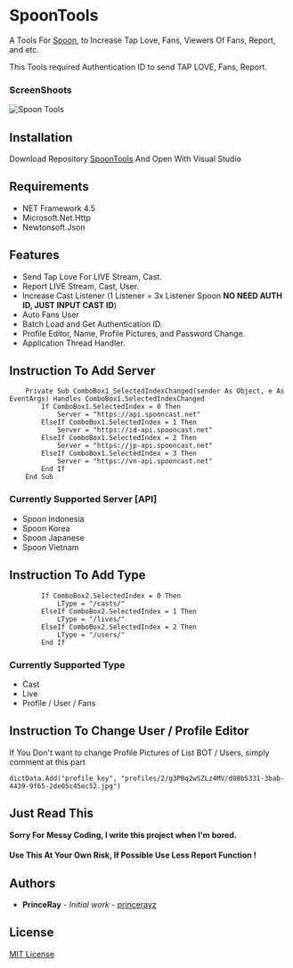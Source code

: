 # SpoonTools

A Tools For [Spoon](https://spooncast.net), to Increase Tap Love, Fans, Viewers Of Fans, Report, and etc.

This Tools required Authentication ID to send TAP LOVE, Fans, Report.

### ScreenShoots
![Spoon Tools](https://raw.githubusercontent.com/princerayz/SpoonTools/master/ScreenShoots/Picts.jpg)

## Installation

Download Repository [SpoonTools](https://github.com/princerayz/SpoonTools.git) And Open With Visual Studio

## Requirements

- NET Framework 4.5
- Microsoft.Net.Http
- Newtonsoft.Json

## Features
- Send Tap Love For LIVE Stream, Cast.
- Report LIVE Stream, Cast, User.
- Increase Cast Listener (1 Listener = 3x Listener Spoon **NO NEED AUTH ID, JUST INPUT CAST ID**)
- Auto Fans User
- Batch Load and Get Authentication ID.
- Profile Editor, Name, Profile Pictures, and Password Change.
- Application Thread Handler.

## Instruction To Add Server
```vbnet
    Private Sub ComboBox1_SelectedIndexChanged(sender As Object, e As EventArgs) Handles ComboBox1.SelectedIndexChanged
        If ComboBox1.SelectedIndex = 0 Then
            Server = "https://api.spooncast.net"
        ElseIf ComboBox1.SelectedIndex = 1 Then
            Server = "https://id-api.spooncast.net"
        ElseIf ComboBox1.SelectedIndex = 2 Then
            Server = "https://jp-api.spooncast.net"
        ElseIf ComboBox1.SelectedIndex = 3 Then
            Server = "https://vn-api.spooncast.net"
        End If
    End Sub
```

### Currently Supported Server [API]
- Spoon Indonesia
- Spoon Korea
- Spoon Japanese
- Spoon Vietnam


## Instruction To Add Type

```vbnet
        If ComboBox2.SelectedIndex = 0 Then
            LType = "/casts/"
        ElseIf ComboBox2.SelectedIndex = 1 Then
            LType = "/lives/"
        ElseIf ComboBox2.SelectedIndex = 2 Then
            LType = "/users/"
        End If
```

### Currently Supported Type

- Cast
- Live
- Profile / User / Fans


## Instruction To Change User / Profile Editor
If You Don't want to change Profile Pictures of List BOT / Users, simply comment at this part
```vbnet
dictData.Add("profile_key", "profiles/2/g3PBq2wSZLz4MV/d08b5331-3bab-4439-9f65-2de05c45ec52.jpg")
```

## Just Read This
**Sorry For Messy Coding, I write this project when I'm bored.**
#### Use This At Your Own Risk, If Possible Use Less Report Function !

## Authors

* **PrinceRay** - *Initial work* - [princerayz](https://github.com/princerayz)
 

## License
[MIT License](https://choosealicense.com/licenses/mit/)